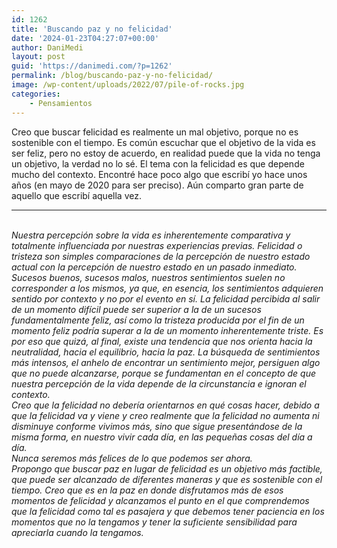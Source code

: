 ```yaml
---
id: 1262
title: 'Buscando paz y no felicidad'
date: '2024-01-23T04:27:07+00:00'
author: DaniMedi
layout: post
guid: 'https://danimedi.com/?p=1262'
permalink: /blog/buscando-paz-y-no-felicidad/
image: /wp-content/uploads/2022/07/pile-of-rocks.jpg
categories:
    - Pensamientos
---
```


Creo que buscar felicidad es realmente un mal objetivo, porque no es sostenible con el tiempo. Es común escuchar que el objetivo de la vida es ser feliz, pero no estoy de acuerdo, en realidad puede que la vida no tenga un objetivo, la verdad no lo sé. El tema con la felicidad es que depende mucho del contexto. Encontré hace poco algo que escribí yo hace unos años (en mayo de 2020 para ser preciso). Aún comparto gran parte de aquello que escribí aquella vez.

----

<br>
<em>
Nuestra percepción sobre la vida es inherentemente comparativa y totalmente influenciada por nuestras experiencias previas. Felicidad o tristeza son simples comparaciones de la percepción de nuestro estado actual con la percepción de nuestro estado en un pasado inmediato. Sucesos buenos, sucesos malos, nuestros sentimientos suelen no corresponder a los mismos, ya que, en esencia, los sentimientos adquieren sentido por contexto y no por el evento en sí. La felicidad percibida al salir de un momento difícil puede ser superior a la de un sucesos fundamentalmente feliz, así como la tristeza producida por el fin de un momento feliz podría superar a la de un momento inherentemente triste. Es por eso que quizá, al final, existe una tendencia que nos orienta hacia la neutralidad, hacia el equilibrio, hacia la paz. La búsqueda de sentimientos más intensos, el anhelo de encontrar un sentimiento mejor, persiguen algo que no puede alcanzarse, porque se fundamentan en el concepto de que nuestra percepción de la vida depende de la circunstancia e ignoran el contexto.  
<br>
Creo que la felicidad no debería orientarnos en qué cosas hacer, debido a que la felicidad va y viene y creo realmente que la felicidad no aumenta ni disminuye conforme vivimos más, sino que sigue presentándose de la misma forma, en nuestro vivir cada día, en las pequeñas cosas del día a día.  
<br>
Nunca seremos más felices de lo que podemos ser ahora.  
<br>
Propongo que buscar paz en lugar de felicidad es un objetivo más factible, que puede ser alcanzado de diferentes maneras y que es sostenible con el tiempo. Creo que es en la paz en donde disfrutamos más de esos momentos de felicidad y alcanzamos el punto en el que comprendemos que la felicidad como tal es pasajera y que debemos tener paciencia en los momentos que no la tengamos y tener la suficiente sensibilidad para apreciarla cuando la tengamos.  
</em>
